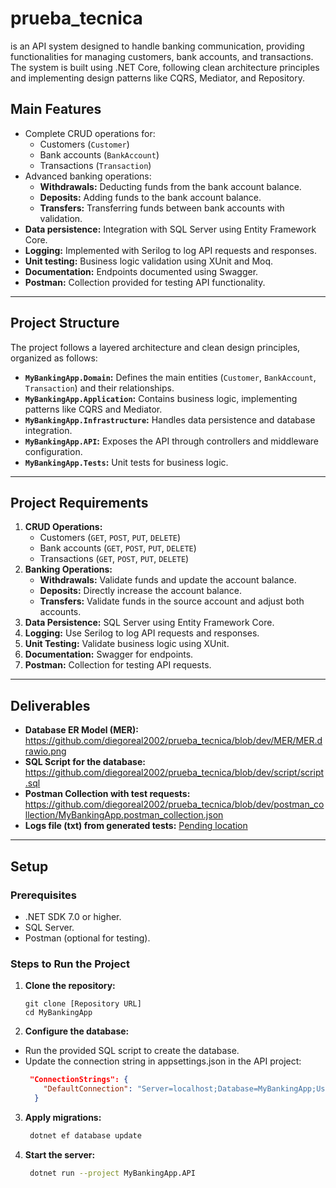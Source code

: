 # prueba_tecnica

is an API system designed to handle banking communication, providing functionalities for managing customers, bank accounts, and transactions. The system is built using .NET Core, following clean architecture principles and implementing design patterns like CQRS, Mediator, and Repository.

## **Main Features**
- Complete CRUD operations for:
  - Customers (`Customer`)
  - Bank accounts (`BankAccount`)
  - Transactions (`Transaction`)
- Advanced banking operations:
  - **Withdrawals:** Deducting funds from the bank account balance.
  - **Deposits:** Adding funds to the bank account balance.
  - **Transfers:** Transferring funds between bank accounts with validation.
- **Data persistence:** Integration with SQL Server using Entity Framework Core.
- **Logging:** Implemented with Serilog to log API requests and responses.
- **Unit testing:** Business logic validation using XUnit and Moq.
- **Documentation:** Endpoints documented using Swagger.
- **Postman:** Collection provided for testing API functionality.

---

## **Project Structure**
The project follows a layered architecture and clean design principles, organized as follows:

- **`MyBankingApp.Domain`:** Defines the main entities (`Customer`, `BankAccount`, `Transaction`) and their relationships.
- **`MyBankingApp.Application`:** Contains business logic, implementing patterns like CQRS and Mediator.
- **`MyBankingApp.Infrastructure`:** Handles data persistence and database integration.
- **`MyBankingApp.API`:** Exposes the API through controllers and middleware configuration.
- **`MyBankingApp.Tests`:** Unit tests for business logic.

---

## **Project Requirements**
1. **CRUD Operations:**
   - Customers (`GET`, `POST`, `PUT`, `DELETE`)
   - Bank accounts (`GET`, `POST`, `PUT`, `DELETE`)
   - Transactions (`GET`, `POST`, `PUT`, `DELETE`)
2. **Banking Operations:**
   - **Withdrawals:** Validate funds and update the account balance.
   - **Deposits:** Directly increase the account balance.
   - **Transfers:** Validate funds in the source account and adjust both accounts.
3. **Data Persistence:** SQL Server using Entity Framework Core.
4. **Logging:** Use Serilog to log API requests and responses.
5. **Unit Testing:** Validate business logic using XUnit.
6. **Documentation:** Swagger for endpoints.
7. **Postman:** Collection for testing API requests.

---

## **Deliverables**
- **Database ER Model (MER):** https://github.com/diegoreal2002/prueba_tecnica/blob/dev/MER/MER.drawio.png
- **SQL Script for the database:** https://github.com/diegoreal2002/prueba_tecnica/blob/dev/script/script.sql
- **Postman Collection with test requests:** https://github.com/diegoreal2002/prueba_tecnica/blob/dev/postman_collection/MyBankingApp.postman_collection.json
- **Logs file (txt) from generated tests:** [Pending location](#)

---

## **Setup**
### **Prerequisites**
- .NET SDK 7.0 or higher.
- SQL Server.
- Postman (optional for testing).

### **Steps to Run the Project**
1. **Clone the repository:**
   ```
   git clone [Repository URL]
   cd MyBankingApp
   ```
2. **Configure the database:**
- Run the provided SQL script to create the database.
- Update the connection string in appsettings.json in the API project:
  ```json
   "ConnectionStrings": {
      "DefaultConnection": "Server=localhost;Database=MyBankingApp;User Id=your_user;Password=your_password;"
    }
   ```
3. **Apply migrations:**
    ```bash
     dotnet ef database update
     ```
4. **Start the server:**
    ```bash
     dotnet run --project MyBankingApp.API
     ```

